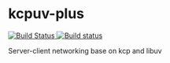 # kcpuv-plus
[![Build Status](https://travis-ci.org/disenone/kcpuv-plus.svg?branch=master)
](https://travis-ci.org/disenone/kcpev)
[![Build status](https://ci.appveyor.com/api/projects/status/aamxxvpn5eaw0eic?svg=true)
](https://ci.appveyor.com/project/disenone/kcpev)

Server-client networking base on kcp and libuv
